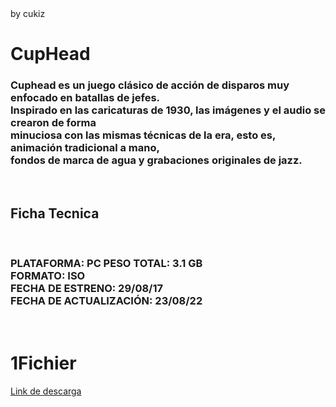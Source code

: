 <!DOCTYPE html>
<html lang="es">
<head>
    <meta charset="UTF-8">
    <title>GameXtrix</title>
    <link rel="stylesheet" href="style.css">
</head>
<body>

<footer>by cukiz</footer>
<h1>CupHead</h1>
<h3>Cuphead es un juego clásico de acción de disparos muy enfocado en batallas de jefes.<br> Inspirado en las caricaturas de 1930, las imágenes y el audio se crearon de forma <br>minuciosa con las mismas técnicas de la era, esto es, animación tradicional a mano, <br>fondos de marca de agua y grabaciones originales de jazz.</h3>
<br>
<img src="img/cuphead game sample.png" alt="">
<br>
<h2>Ficha Tecnica</h2>
<br>
<h3>PLATAFORMA: PC
    PESO TOTAL: 3.1 GB<br>
    FORMATO: ISO <br>
    FECHA DE ESTRENO: 29/08/17<br>
    FECHA DE ACTUALIZACIÓN: 23/08/22</h3>
    <br>
    <h1>1Fichier</h1>
    <a href="https://1fichier.com/?r7o92l1ra9yqo71x6o54">Link de descarga</a>

    

</body>
</html>
